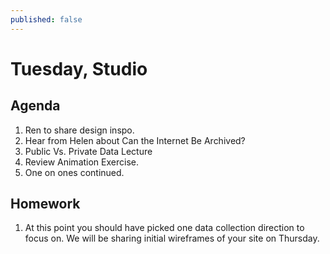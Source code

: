```yaml
---
published: false
---
```

# Tuesday, Studio
## Agenda

1. Ren to share design inspo.
2. Hear from Helen about Can the Internet Be Archived?
3. Public Vs. Private Data Lecture
4. Review Animation Exercise.
5. One on ones continued.

## Homework
1. At this point you should have picked one data collection direction to focus on. We will be sharing initial wireframes of your site on Thursday. 